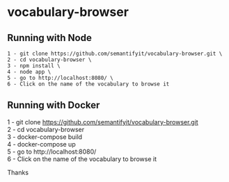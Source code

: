 # vocabulary-browser

## Running with Node 
```
1 - git clone https://github.com/semantifyit/vocabulary-browser.git \
2 - cd vocabulary-browser \
3 - npm install \
4 - node app \
5 - go to http://localhost:8080/ \
6 - Click on the name of the vocabulary to browse it 

```
## Running with Docker 
1 - git clone https://github.com/semantifyit/vocabulary-browser.git \
2 - cd vocabulary-browser \
3 - docker-compose build \
4 - docker-compose up \
5 - go to http://localhost:8080/ \
6 - Click on the name of the vocabulary to browse it 


Thanks